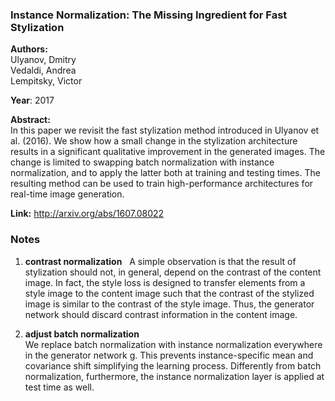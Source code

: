 ### Instance Normalization: The Missing Ingredient for Fast Stylization
**Authors:**  
Ulyanov, Dmitry  
Vedaldi, Andrea  
Lempitsky, Victor  

**Year**: 2017  
 
**Abstract:**  
In this paper we revisit the fast stylization method introduced in Ulyanov et al. (2016). We show how a small change in the stylization architecture results in a significant qualitative improvement in the generated images. The change is limited to swapping batch normalization with instance normalization, and to apply the latter both at training and testing times. The resulting method can be used to train high-performance architectures for real-time image generation.   

**Link:** http://arxiv.org/abs/1607.08022   

### Notes
1. **contrast normalization**  
A simple observation is that the result of stylization should not, in general, depend on the contrast of the content image. In fact, the style loss is designed to transfer elements from a style image to the content image such that the contrast of the stylized image is similar to the contrast of the style image. Thus, the generator network should discard contrast information in the content image.  

2. **adjust batch normalization**  
We replace batch normalization with instance normalization everywhere in the generator network g. This prevents instance-specific mean and covariance shift simplifying the learning process. Differently from batch normalization, furthermore, the instance normalization layer is applied at test time as well.  

